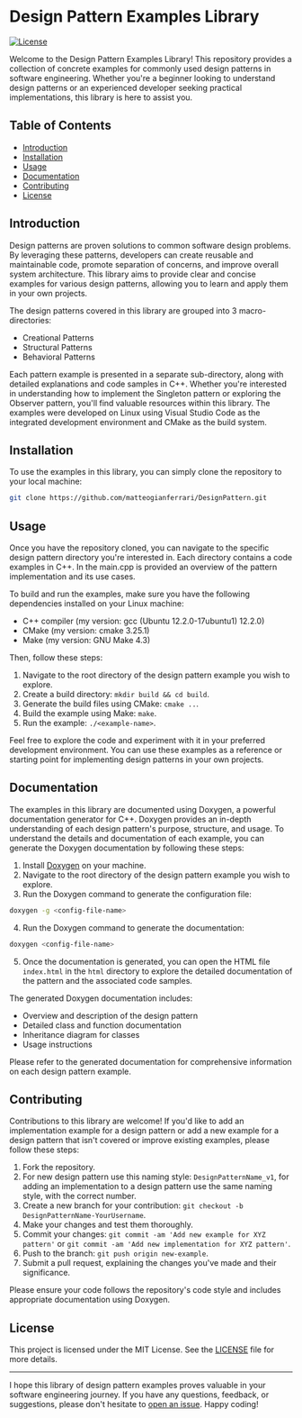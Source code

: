 # Design Pattern Examples Library

[![License](https://img.shields.io/badge/license-MIT-blue.svg)](https://opensource.org/licenses/MIT)

Welcome to the Design Pattern Examples Library! This repository provides a collection of concrete examples for commonly used design patterns in software engineering. Whether you're a beginner looking to understand design patterns or an experienced developer seeking practical implementations, this library is here to assist you.

## Table of Contents

- [Introduction](#introduction)
- [Installation](#installation)
- [Usage](#usage)
- [Documentation](#documentation)
- [Contributing](#contributing)
- [License](#license)

## Introduction

Design patterns are proven solutions to common software design problems. By leveraging these patterns, developers can create reusable and maintainable code, promote separation of concerns, and improve overall system architecture. This library aims to provide clear and concise examples for various design patterns, allowing you to learn and apply them in your own projects.

The design patterns covered in this library are grouped into 3 macro-directories:

- Creational Patterns
- Structural Patterns
- Behavioral Patterns

Each pattern example is presented in a separate sub-directory, along with detailed explanations and code samples in C++. Whether you're interested in understanding how to implement the Singleton pattern or exploring the Observer pattern, you'll find valuable resources within this library. The examples were developed on Linux using Visual Studio Code as the integrated development environment and CMake as the build system.

## Installation

To use the examples in this library, you can simply clone the repository to your local machine:

```bash
git clone https://github.com/matteogianferrari/DesignPattern.git
```

## Usage

Once you have the repository cloned, you can navigate to the specific design pattern directory you're interested in. Each directory contains a code examples in C++. In the main.cpp is provided an overview of the pattern implementation and its use cases.

To build and run the examples, make sure you have the following dependencies installed on your Linux machine:

- C++ compiler (my version: gcc (Ubuntu 12.2.0-17ubuntu1) 12.2.0)
- CMake (my version: cmake 3.25.1) 
- Make (my version: GNU Make 4.3)

Then, follow these steps:

1. Navigate to the root directory of the design pattern example you wish to explore.
2. Create a build directory: `mkdir build && cd build`.
3. Generate the build files using CMake: `cmake ..`.
4. Build the example using Make: `make`.
5. Run the example: `./<example-name>`.

Feel free to explore the code and experiment with it in your preferred development environment. You can use these examples as a reference or starting point for implementing design patterns in your own projects.

## Documentation

The examples in this library are documented using Doxygen, a powerful documentation generator for C++. Doxygen provides an in-depth understanding of each design pattern's purpose, structure, and usage. To understand the details and documentation of each example, you can generate the Doxygen documentation by following these steps:

1. Install [Doxygen](https://www.doxygen.nl/download.html) on your machine.
2. Navigate to the root directory of the design pattern example you wish to explore.
3. Run the Doxygen command to generate the configuration file:

```bash
doxygen -g <config-file-name>
```

4. Run the Doxygen command to generate the documentation:

```bash
doxygen <config-file-name>
```

5. Once the documentation is generated, you can open the HTML file `index.html` in the `html` directory to explore the detailed documentation of the pattern and the associated code samples.

The generated Doxygen documentation includes:

- Overview and description of the design pattern
- Detailed class and function documentation
- Inheritance diagram for classes 
- Usage instructions

Please refer to the generated documentation for comprehensive information on each design pattern example.

## Contributing

Contributions to this library are welcome! If you'd like to add an implementation example for a design pattern or add a new example for a design pattern that isn't covered or improve existing examples, please follow these steps:

1. Fork the repository.
2. For new design pattern use this naming style: `DesignPatternName_v1`, for adding an implementation to a design pattern use the same naming style, with the correct number.
3. Create a new branch for your contribution: `git checkout -b DesignPatternName-YourUsername`.
4. Make your changes and test them thoroughly.
5. Commit your changes: `git commit -am 'Add new example for XYZ pattern'` or `git commit -am 'Add new implementation for XYZ pattern'`.
6. Push to the branch: `git push origin new-example`.
7. Submit a pull request, explaining the changes you've made and their significance.

Please ensure your code follows the repository's code style and includes appropriate documentation using Doxygen.

## License

This project is licensed under the MIT License. See the [LICENSE](LICENSE) file for more details.

---

I hope this library of design pattern examples proves valuable in your software engineering journey. If you have any questions, feedback, or suggestions, please don't hesitate to [open an issue](https://github.com/matteogianferrari/DesignPattern/issues). Happy coding!
